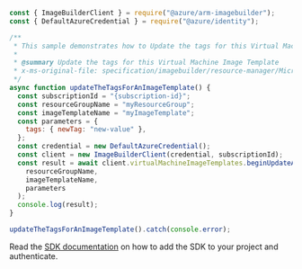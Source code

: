 ```javascript
const { ImageBuilderClient } = require("@azure/arm-imagebuilder");
const { DefaultAzureCredential } = require("@azure/identity");

/**
 * This sample demonstrates how to Update the tags for this Virtual Machine Image Template
 *
 * @summary Update the tags for this Virtual Machine Image Template
 * x-ms-original-file: specification/imagebuilder/resource-manager/Microsoft.VirtualMachineImages/stable/2022-02-14/examples/UpdateImageTemplateTags.json
 */
async function updateTheTagsForAnImageTemplate() {
  const subscriptionId = "{subscription-id}";
  const resourceGroupName = "myResourceGroup";
  const imageTemplateName = "myImageTemplate";
  const parameters = {
    tags: { newTag: "new-value" },
  };
  const credential = new DefaultAzureCredential();
  const client = new ImageBuilderClient(credential, subscriptionId);
  const result = await client.virtualMachineImageTemplates.beginUpdateAndWait(
    resourceGroupName,
    imageTemplateName,
    parameters
  );
  console.log(result);
}

updateTheTagsForAnImageTemplate().catch(console.error);
```

Read the [SDK documentation](https://github.com/Azure/azure-sdk-for-js/blob/%40azure%2Farm-imagebuilder_2.0.0/sdk/imagebuilder/arm-imagebuilder/README.md) on how to add the SDK to your project and authenticate.
